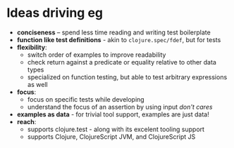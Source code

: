 # Ideas driving eg

  - **conciseness** – spend less time reading and writing test boilerplate
  - **function like test definitions** - akin to `clojure.spec/fdef`, but for tests
  - **flexibility**:
    - switch order of examples to improve readability
    - check return against a predicate or equality relative to other data types
    - specialized on function testing, but able to test arbitrary expressions as well
  - **focus**:
    - focus on specific tests while developing
    - understand the focus of an assertion by using input *don't cares*
  - **examples as data** - for trivial tool support, examples are just data!
  - **reach**:
    - supports clojure.test - along with its excelent tooling support
    - supports Clojure, ClojureScript JVM, and ClojureScript JS